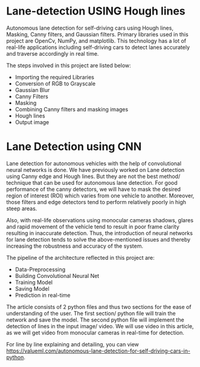 # Lane-detection USING Hough lines

Autonomous lane detection for self-driving cars using Hough lines, Masking, Canny filters, and Gaussian filters. Primary libraries used in this project are OpenCv, NumPy, and matplotlib. This technology has a lot of real-life applications including self-driving cars to detect lanes accurately and traverse accordingly in real time.<br>

The steps involved in this project are listed below:
<ul>
  <li>Importing the required Libraries</li>
  <li>Conversion of RGB to Grayscale</li>
  <li>Gaussian Blur</li>
  <li>Canny Filters</li>
  <li>Masking</li>
  <li>Combining Canny filters and masking images</li>
  <li>Hough lines</li>
  <li>Output image</li>
</ul>

# Lane Detection using CNN

Lane detection for autonomous vehicles with the help of convolutional neural networks is done. We have previously worked on Lane detection using Canny edge and Hough lines. But they are not the best method/ technique that can be used for autonomous lane detection. For good performance of the canny detectors, we will have to mask the desired region of interest (ROI) which varies from one vehicle to another. Moreover, those filters and edge detectors tend to perform relatively poorly in high steep areas. <br>

Also, with real-life observations using monocular cameras shadows, glares and rapid movement of the vehicle tend to result in poor frame clarity resulting in inaccurate detection. Thus, the introduction of neural networks for lane detection tends to solve the above-mentioned issues and thereby increasing the robustness and accuracy of the system.<br>

The pipeline of the architecture reflected in this project are:

<ul>
  <li>Data-Preprocessing</li>
  <li>Building Convolutional Neural Net</li>
  <li>Training Model</li>
  <li>Saving Model</li>
  <li>Prediction in real-time</li>
</ul>
The article consists of 2 python files and thus two sections for the ease of understanding of the user. The first section/ python file will train the network and save the model. The second python file will implement the detection of lines in the input image/ video. We will use video in this article, as we will get video from monocular cameras in real-time for detection.<br>

For line by line explaining and detailing, you can view https://valueml.com/autonomous-lane-detection-for-self-driving-cars-in-python.
